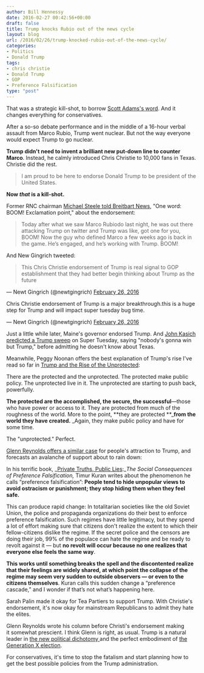 ```yaml
---
author: Bill Hennessy
date: 2016-02-27 00:42:56+00:00
draft: false
title: Trump knocks Rubio out of the news cycle
layout: blog
url: /2016/02/26/trump-knocked-rubio-out-of-the-news-cycle/
categories:
- Politics
- Donald Trump
tags:
- chris christie
- Donald Trump
- GOP
- Preference Falsification
type: "post"
---
```


That was a strategic kill-shot, to borrow [Scott Adams's word](https://blog.dilbert.com/post/140028326981/the-choke-artist-versus-the-watch-salesman-trump). And it changes everything for conservatives.

After a so-so debate performance and in the middle of a 16-hour verbal assault from Marco Rubio, Trump went nuclear. But not the way everyone would expect Trump to go nuclear.

**Trump didn't need to invent a brilliant new put-down line to counter Marco**. Instead, he calmly introduced Chris Christie to 10,000 fans in Texas. Christie did the rest.



> I am proud to be here to endorse Donald Trump to be president of the United States.



**Now _that_ is a kill-shot.**

Former RNC chairman [Michael Steele told Breitbart News](https://www.breitbart.com/big-government/2016/02/26/exclusive-former-rnc-chairman-michael-steele-boom-trumps-christie-endorsement-was-a-drop-the-mic-moment/), "One word: BOOM! Exclamation point," about the endorsement:



> Today after what we saw Marco Rubiodo last night, he was out there attacking Trump on twitter and Trump was like, got one for you, BOOM! Now the guy who defined Marco a few weeks ago is back in the game. He’s engaged, and he’s working with Trump. BOOM!



And New Gingrich tweeted:



> 

> 
> This Chris Christie endorsement of Trump is real signal to GOP establishment that they had better begin thinking about Trump as the future
> 
> 
— Newt Gingrich (@newtgingrich) [February 26, 2016](https://twitter.com/newtgingrich/status/703283538288836608)







> 
Chris Christie endorsement of Trump is a major breakthrough.this is a huge step for Trump and will impact super tuesday bug time.

— Newt Gingrich (@newtgingrich) [February 26, 2016](https://twitter.com/newtgingrich/status/703283159488712704)




Just a little while later, Maine's governor endorsed Trump. And [John Kasich predicted a Trump sweep](https://www.thedailybeast.com/cheats/2016/02/26/kasich-nobody-s-gonna-win-but-trump.html) on Super Tuesday, saying "nobody's gonna win but Trump," before admitting he doesn't know about Texas. 

Meanwhile, Peggy Noonan offers the best explanation of Trump's rise I've read so far in [Trump and the Rise of the Unprotected](https://www.google.com/search?q=Trump+and+the+Rise+of+the+Unprotected&rlz=1C1TSNP_enUS507US507&oq=Trump+and+the+Rise+of+the+Unprotected&aqs=chrome..69i57.710j0j7&sourceid=chrome&es_sm=0&ie=UTF-8):



> 
There are the protected and the unprotected. The protected make public policy. The unprotected live in it. The unprotected are starting to push back, powerfully.

**The protected are the accomplished, the secure, the successful**—those who have power or access to it. They are protected from much of the roughness of the world. More to the point, **they are protected **_**from the world they have created.** _Again, they make public policy and have for some time.




The "unprotected." Perfect.

[Glenn Reynolds offers a similar case](https://www.usatoday.com/story/opinion/2016/02/25/donald-trump-supporters-brexit-preference-falsfication-2016-primaries-column/80856410/) for people's attraction to Trump, and forecasts an avalanche of support about to rain down: 



> 
In his terrific book, _[Private Truths, Public Lies](https://www.amazon.com/gp/product/0674707583/ref=as_li_tl?ie=UTF8&camp=1789&creative=9325&creativeASIN=0674707583&linkCode=as2&tag=insta0c-20&linkId=FF6JTGUSOCVQLI5Y):__The Social Consequences of Preference Falsification,_ Timur Kuran writes about the phenomenon he calls “preference falsification”: **People tend to hide unpopular views to avoid ostracism or punishment; they stop hiding them when they feel safe.**

This can produce rapid change: In totalitarian societies like the old Soviet Union, the police and propaganda organizations do their best to enforce preference falsification. Such regimes have little legitimacy, but they spend a lot of effort making sure that citizens don't realize the extent to which their fellow-citizens dislike the regime. If the secret police and the censors are doing their job, 99% of the populace can hate the regime and be ready to revolt against it — but **no revolt will occur because no one realizes that everyone else feels the same way**.

**This works until something breaks the spell and the discontented realize that their feelings are widely shared, at which point the collapse of the regime may seem very sudden to outside observers — or even to the citizens themselves**. Kuran calls this sudden change a “preference cascade,” and I wonder if that’s not what’s happening here.




Sarah Palin made it okay for Tea Partiers to support Trump. With Christie's endorsement, it's now okay for mainstream Republicans to admit they hate the elites. 

Glenn Reynolds wrote his column before Christi's endorsement making it somewhat prescient. I think Glenn is right, as usual. Trump is a natural leader in [the new political dichotomy ](https://hennessysview.com/2016/02/22/donald-trump-reads-my-blog/)and the perfect embodiment of [the Generation X election](https://hennessysview.com/2016/02/20/this-is-the-gen-x-election/). 

For conservatives, it's time to stop the fatalism and start planning how to get the best possible policies from the Trump administration. 




